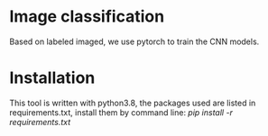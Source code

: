 # Image classification
Based on labeled imaged, we use pytorch to train the CNN models.
# Installation
This tool is written with python3.8, the packages used are listed in requirements.txt, install them by command line: *pip install -r requirements.txt*

